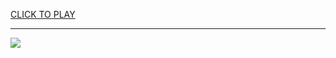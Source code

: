 
<a href="https://premium76.site?title=ice_hockey_unblocked_games&ref=13M">CLICK TO PLAY</a></h3>
<hr>

<a href="https://premium76.site?title=ice_hockey_unblocked_games&ref=13M"><img src="https://clearcache.store/games.png"></a>


